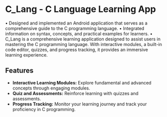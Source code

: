 # C_Lang - C Language Learning App

• Designed and implemented an Android application that serves as a comprehensive guide to the C programming language.
• Integrated information on syntax, concepts, and practical examples for learners.
• C_Lang is a comprehensive learning application designed to assist users in mastering the C programming language. With interactive modules,
  a built-in code editor, quizzes, and progress tracking, it provides an immersive learning experience.

## Features

- **Interactive Learning Modules:** Explore fundamental and advanced concepts through engaging modules.
- **Quiz and Assessments:** Reinforce learning with quizzes and assessments.
- **Progress Tracking:** Monitor your learning journey and track your proficiency in C programming.


